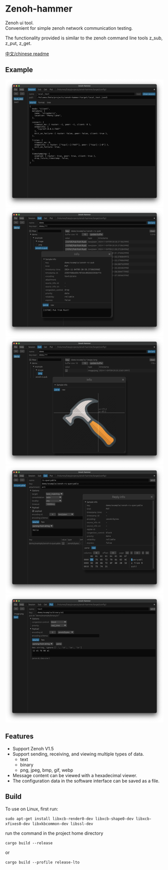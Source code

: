 # Zenoh-hammer

Zenoh ui tool.   
Convenient for simple zenoh network communication testing.

The functionality provided is similar to the zenoh command line tools z_sub, z_put, z_get.

[中文/chinese readme](https://github.com/sanri/zenoh-hammer/blob/main/README.zh.md)


## Example

![](media/example1.png)
![](media/example2.png)
![](media/example3.png)
![](media/example4.png)
![](media/example5.png)


## Features
- Support Zenoh V1.5
- Support sending, receiving, and viewing multiple types of data.
  - text
  - binary
  - png, jpeg, bmp, gif, webp
- Message content can be viewed with a hexadecimal viewer.
- The configuration data in the software interface can be saved as a file.

## Build

To use on Linux, first run:

```shell
sudo apt-get install libxcb-render0-dev libxcb-shape0-dev libxcb-xfixes0-dev libxkbcommon-dev libssl-dev
```

run the command in the project home directory

```shell
cargo build --release
```

or 
```shell
cargo build --profile release-lto
```
